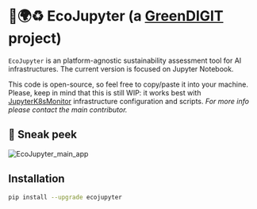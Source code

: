 # 🌱🌍♻️ EcoJupyter (a [GreenDIGIT](https://greendigit-project.eu/) project)

`EcoJupyter` is an platform-agnostic sustainability assessment tool for AI infrastructures. The current version is focused on Jupyter Notebook.

This code is open-source, so feel free to copy/paste it into your machine. Please, keep in mind that this is still WIP: it works best with [JupyterK8sMonitor](https://github.com/g-uva/JupyterK8sMonitor) infrastructure configuration and scripts. _For more info please contact the main contributor._

## 👀 Sneak peek

![EcoJupyter_main_app](assets/EcoJupyter_screenshot.png)

## Installation

```sh
pip install --upgrade ecojupyter
```
